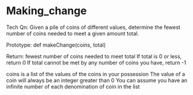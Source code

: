 Making_change
=============

Tech Qn: Given a pile of coins of different values, determine the fewest number 
of coins needed to meet a given amount total.

Prototype: def makeChange(coins, total)

Return: fewest number of coins needed to meet total
If total is 0 or less, return 0
If total cannot be met by any number of coins you have, return -1

coins is a list of the values of the coins in your possession
The value of a coin will always be an integer greater than 0
You can assume you have an infinite number of each denomination of coin in the list
